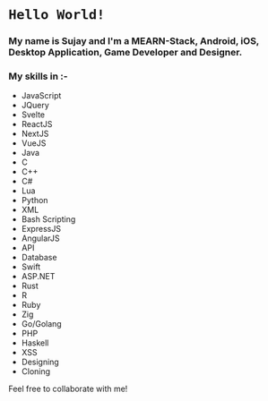 # `Hello World!`
### My name is Sujay and I'm a MEARN-Stack, Android, iOS, Desktop Application, Game Developer and Designer.
### My skills in :-
- JavaScript
- JQuery
- Svelte
- ReactJS
- NextJS
- VueJS
- Java
- C
- C++
- C#
- Lua
- Python
- XML
- Bash Scripting
- ExpressJS
- AngularJS
- API
- Database
- Swift
- ASP.NET
- Rust
- R
- Ruby
- Zig
- Go/Golang
- PHP
- Haskell
- XSS
- Designing
- Cloning

Feel free to collaborate with me!
